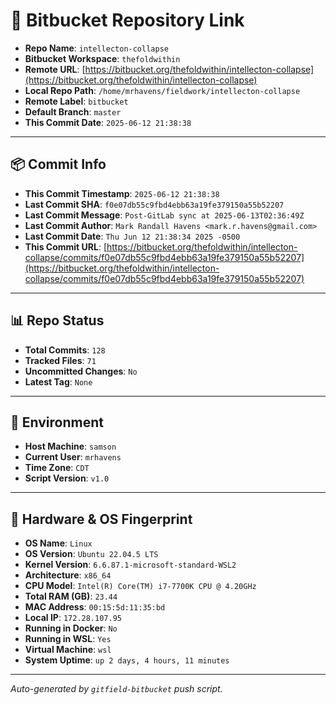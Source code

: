 # 🔗 Bitbucket Repository Link

- **Repo Name**: `intellecton-collapse`
- **Bitbucket Workspace**: `thefoldwithin`
- **Remote URL**: [https://bitbucket.org/thefoldwithin/intellecton-collapse](https://bitbucket.org/thefoldwithin/intellecton-collapse)
- **Local Repo Path**: `/home/mrhavens/fieldwork/intellecton-collapse`
- **Remote Label**: `bitbucket`
- **Default Branch**: `master`
- **This Commit Date**: `2025-06-12 21:38:38`

---

## 📦 Commit Info

- **This Commit Timestamp**: `2025-06-12 21:38:38`
- **Last Commit SHA**: `f0e07db55c9fbd4ebb63a19fe379150a55b52207`
- **Last Commit Message**: `Post-GitLab sync at 2025-06-13T02:36:49Z`
- **Last Commit Author**: `Mark Randall Havens <mark.r.havens@gmail.com>`
- **Last Commit Date**: `Thu Jun 12 21:38:34 2025 -0500`
- **This Commit URL**: [https://bitbucket.org/thefoldwithin/intellecton-collapse/commits/f0e07db55c9fbd4ebb63a19fe379150a55b52207](https://bitbucket.org/thefoldwithin/intellecton-collapse/commits/f0e07db55c9fbd4ebb63a19fe379150a55b52207)

---

## 📊 Repo Status

- **Total Commits**: `128`
- **Tracked Files**: `71`
- **Uncommitted Changes**: `No`
- **Latest Tag**: `None`

---

## 🧭 Environment

- **Host Machine**: `samson`
- **Current User**: `mrhavens`
- **Time Zone**: `CDT`
- **Script Version**: `v1.0`

---

## 🧬 Hardware & OS Fingerprint

- **OS Name**: `Linux`
- **OS Version**: `Ubuntu 22.04.5 LTS`
- **Kernel Version**: `6.6.87.1-microsoft-standard-WSL2`
- **Architecture**: `x86_64`
- **CPU Model**: `Intel(R) Core(TM) i7-7700K CPU @ 4.20GHz`
- **Total RAM (GB)**: `23.44`
- **MAC Address**: `00:15:5d:11:35:bd`
- **Local IP**: `172.28.107.95`
- **Running in Docker**: `No`
- **Running in WSL**: `Yes`
- **Virtual Machine**: `wsl`
- **System Uptime**: `up 2 days, 4 hours, 11 minutes`

---

_Auto-generated by `gitfield-bitbucket` push script._
